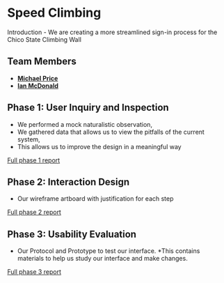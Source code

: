 # Speed Climbing

Introduction - We are creating a more streamlined sign-in process for the Chico State Climbing Wall

## Team Members

* [**Michael Price**](https://github.com/UsabilityEngineering/uxportfolio-mkyprice) 
* [**Ian McDonald**](https://github.com/UsabilityEngineering/uxportfolio-imcdonald1)

## Phase 1: User Inquiry and Inspection

* We performed a mock naturalistic observation,
* We gathered data that allows us to view the pitfalls of the current system,
* This allows us to improve the design in a meaningful way

[Full phase 1 report](phase1/)

## Phase 2: Interaction Design

* Our wireframe artboard with justification for each step

[Full phase 2 report](phase2/)

## Phase 3: Usability Evaluation

* Our Protocol and Prototype to test our interface. 
*This contains materials to help
us study our interface and make changes.

[Full phase 3 report](phase3/)
